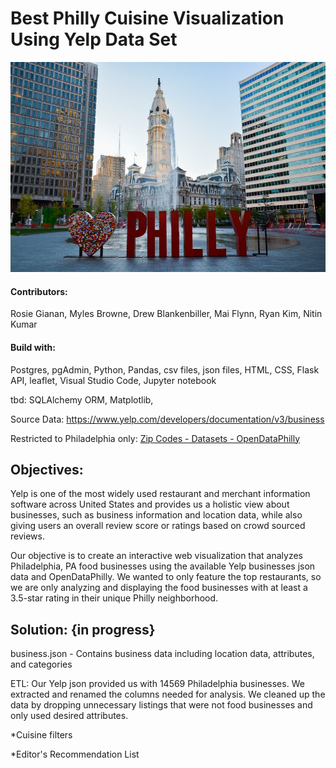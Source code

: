 # Best Philly Cuisine Visualization Using Yelp Data Set


![Philly.jpg](static/img/Philly.jpg)


#### Contributors: 
Rosie Gianan, Myles Browne, Drew Blankenbiller, Mai Flynn, Ryan Kim, Nitin Kumar

####  Build with: 
Postgres, pgAdmin, Python, Pandas, csv files, json files, HTML, CSS, Flask API, leaflet, Visual Studio Code, Jupyter notebook

tbd: SQLAlchemy ORM, Matplotlib, 


Source Data: https://www.yelp.com/developers/documentation/v3/business


Restricted to Philadelphia only: [Zip Codes - Datasets - OpenDataPhilly](https://www.opendataphilly.org/dataset/zip-codes)


## Objectives:
Yelp is one of the most widely used restaurant and merchant information software across United States and provides us a holistic view about businesses, such as business information and location data, while also giving users an overall review score or ratings based on crowd sourced reviews. 


Our objective is to create an interactive web visualization that analyzes Philadelphia, PA food businesses using the available Yelp businesses json data and OpenDataPhilly. We wanted to only feature the top restaurants, so we are only analyzing and displaying the food businesses with at least a 3.5-star rating in their unique Philly neighborhood.
 
## Solution: {in progress}
business.json - Contains business data including location data, attributes, and categories


ETL:
Our Yelp json provided us with 14569 Philadelphia businesses. We extracted and renamed the columns needed for analysis. We cleaned up the data by dropping unnecessary listings that were not food businesses and only used desired attributes. 


*Cuisine filters


*Editor's Recommendation List


